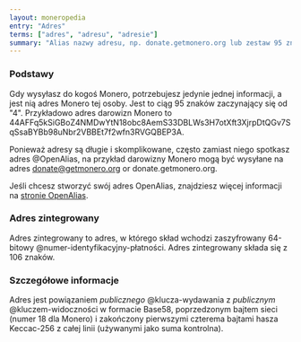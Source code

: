 ```yaml
---
layout: moneropedia
entry: "Adres"
terms: ["adres", "adresu", "adresie"]
summary: "Alias nazwy adresu, np. donate.getmonero.org lub zestaw 95 znaków zaczynający się od "4"".
---
```


### Podstawy

Gdy wysyłasz do kogoś Monero, potrzebujesz jedynie jednej informacji, a jest nią adres Monero tej osoby. Jest to ciąg 95 znaków zaczynający się od "4". Przykładowo adres darowizn Monero to <span class="long-term">44AFFq5kSiGBoZ4NMDwYtN18obc8AemS33DBLWs3H7otXft3XjrpDtQGv7SqSsaBYBb98uNbr2VBBEt7f2wfn3RVGQBEP3A</span>.

Ponieważ adresy są długie i skomplikowane, często zamiast niego spotkasz adres @OpenAlias, na przykład darowizny Monero mogą być wysyłane na adres <span class="long-term">donate@getmonero.org</span> or <span class="long-term">donate.getmonero.org</span>.

Jeśli chcesz stworzyć swój adres OpenAlias, znajdziesz więcej informacji na [stronie OpenAlias](/knowledge-base/openalias).

### Adres zintegrowany

Adres zintegrowany to adres, w którego skład wchodzi zaszyfrowany 64-bitowy @numer-identyfikacyjny-płatności. Adres zintegrowany składa się z 106 znaków.

### Szczegółowe informacje

Adres jest powiązaniem *publicznego* @klucza-wydawania z *publicznym* @kluczem-widoczności w formacie Base58, poprzedzonym bajtem sieci (numer 18 dla Monero) i zakończony pierwszymi czterema bajtami hasza Keccac-256 z całej linii (używanymi jako suma kontrolna).
